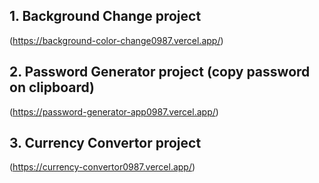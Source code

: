 ## 1. Background Change project
(https://background-color-change0987.vercel.app/)
## 2. Password Generator project (copy password on clipboard)
(https://password-generator-app0987.vercel.app/)

## 3. Currency Convertor project
(https://currency-convertor0987.vercel.app/)
